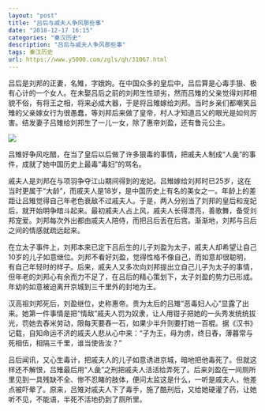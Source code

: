 ```yaml
---
layout: "post"
title: "吕后与戚夫人争风那些事"
date: "2018-12-17 16:15"
categories: "秦汉历史"
description: "吕后与戚夫人争风那些事"
tags: 秦汉历史
url: https://www.y5000.com/zgls/qh/31067.html
---
```






吕后是刘邦的正妻，名雉，字娥姁。在中国众多的皇后中，吕后算是心毒手狠、极有心计的一个女人。在未娶吕后之前的刘邦生性顽劣，然而吕雉的父亲觉得刘邦相貌不俗，有将王之相，将来必成大器，于是将吕雉嫁给刘邦。当时乡亲们都嘲笑吕雉的父亲嫁女行为很愚蠢，等刘邦后来做了皇帝，村人才知道吕父的眼光是如何厉害。结发妻子吕雉给刘邦生了一儿一女，除了惠帝刘盈，还有鲁元公主。

![](https://img.y5000.com/uploads/allimg/180626/8-1P626112R3958.jpg)

吕雉好争风吃醋，在当了皇后以后做了许多狠毒的事情，把戚夫人制成“人彘”的事件，成就了她中国历史上最毒“毒妇”的骂名。

戚夫人是刘邦在与项羽争夺江山期间得到的宠妃。吕雉嫁给刘邦时已25岁，这在当时更属于“大龄”，而戚夫人是18岁，是中国历史上有名的美女之一。年龄上的差距让吕雉觉得自己年老色衰敌不过戚夫人。于是，两人分别当了刘邦的皇后和宠妃后，就开始明争暗斗起来。最初戚夫人占上风，戚夫人长得漂亮，善歌舞，备受刘邦宠爱。刘邦每次外出都由戚夫人陪侍，而把吕后丢在后宫。渐渐地，刘邦与吕后之间的情感就疏远起来。

在立太子事件上，刘邦本来已定下吕后生的儿子刘盈为太子，戚夫人却希望让自己10岁的儿子如意继位。刘邦不看好刘盈，觉得性格不像自己，而如意却很聪明，有自己年轻时的样子。后来，戚夫人又多次向刘邦提出立自己儿子为太子的事情，但年老的刘邦心有余而力不足了，在吕后的精心策划下，太子刘盈的势力已形成。年幼的如意被迫离开京城到三千里外的封地为王。

汉高祖刘邦死后，刘盈继位，史称惠帝。贵为太后的吕雉“恶毒妇人心”显露了出来。她第一件事情是把“情敌”戚夫人罚为奴隶，让人用钳子把她的一头秀发统统拔光，罚她去舂米劳动，限每天要舂一石，如果少半升则要打她一百棍。据《汉书》记载，自知命运不济的戚夫人悲从心中来：“子为王，母为虏，终日舂，薄暮常与死相伍，相隔三千里，谁当使告汝？”

吕后闻讯，又心生毒计，把戚夫人的儿子如意诱进京城，暗地把他毒死了。但就这样还不解恨，吕雉最后用“人彘”之刑把戚夫人活活给弄死了。后来刘盈在一间厕所里见到一具残缺不全、惨不忍睹的肢体，便问太监这是什么，一听是戚夫人，他差点被吓晕了。原来，吕雉对戚夫人下了毒手，施了酷刑后，又给她硬灌了药，让她听不见，不能语，半死不活地扔到了厕所里。
